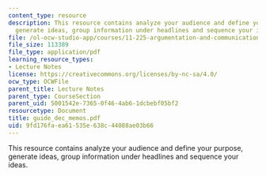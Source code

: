 ```yaml
---
content_type: resource
description: This resource contains analyze your audience and define your purpose,
  generate ideas, group information under headlines and sequence your ideas.
file: /ol-ocw-studio-app/courses/11-225-argumentation-and-communication-fall-2006/9fd176faea61535e638c44088ae03b66_guide_dec_memos.pdf
file_size: 113389
file_type: application/pdf
learning_resource_types:
- Lecture Notes
license: https://creativecommons.org/licenses/by-nc-sa/4.0/
ocw_type: OCWFile
parent_title: Lecture Notes
parent_type: CourseSection
parent_uid: 5001542e-7365-0f46-4ab6-1dcbebf05bf2
resourcetype: Document
title: guide_dec_memos.pdf
uid: 9fd176fa-ea61-535e-638c-44088ae03b66
---
```

This resource contains analyze your audience and define your purpose, generate ideas, group information under headlines and sequence your ideas.